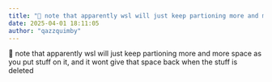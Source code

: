 ```yaml
---
title: "💭 note that apparently wsl will just keep partioning more and more space as you..."
date: 2025-04-01 18:11:05
author: "qazzquimby"
---
```


💭 note that apparently wsl will just keep partioning more and more space as you put stuff on it, and it wont give that space back when the stuff is deleted